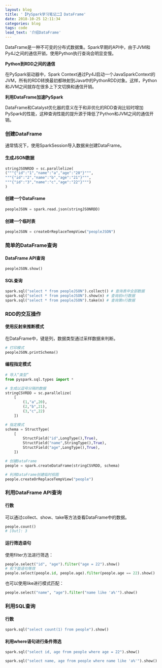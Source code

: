 ```yaml
---
layout: blog
title: '【PySpark学习笔记二】DataFrame'
date: 2018-10-25 12:11:34
categories: blog
tags: code
lead_text: '介绍DataFrame'
---
```


DataFrame是一种不可变的分布式数据集。Spark早期的API中，由于JVM和Py4J之间的通信开销，使用Python执行查询会明显变慢。

**Python到RDD之间的通信**

在PySpark驱动器中，Spark Context通过Py4J启动一个JavaSparkContext的JVM，所有的RDD转换最初都映射到Java中的PythonRDD对象。这样，Python和JVM之间就存在很多上下文切换和通信开销。

**利用DataFrame加速PySpark**

DataFrame和Catalyst优化器的意义在于和非优化的RDD查询比较时增加PySpark的性能，这种查询性能的提升源于降低了Python和JVM之间的通信开销。

### 创建DataFrame

通常情况下，使用SparkSession导入数据来创建DataFrame。

#### 生成JSON数据

``` python
stringJSONRDD = sc.parallelize(
("""{"id":"1","name":"a","age":"20"}""",
"""{"id":"2","name":"b","age":"21"}""",
"""{"id":"3","name":"c","age":"22"}""")
)
```

#### 创建一个DataFrame

``` python
peopleJSON = spark.read.json(stringJSONRDD)
```

#### 创建一个临时表

``` python
peopleJSON = createOrReplaceTempView("peopleJSON")
```

### 简单的DataFrame查询

#### DataFrame API查询

``` python
peopleJSON.show()
```

#### SQL查询

``` python
spark.sql("select * from peopleJSON").collect() # 查询表中全部数据
spark.sql("select * from peopleJSON").show(n) # 查询前n行数据
spark.sql("select * from peopleJSON").take(n) # 查询第n行数据
```

### RDD的交互操作

#### 使用反射来推断模式

在DataFrame中，键是列，数据类型通过采样数据来判断。

``` python
# 打印模式
peopleJSON.printSchema()
```

#### 编程指定模式

``` python
# 导入“类型”
from pyspark.sql.types import *

# 生成以逗号分隔的数据
stringCSVRDD = sc.parallelize(
    [
        (1,"a",20),
        (2,"b",21),
        (3,"c",22)
    ])

# 指定模式
schema = StructType(
    [
        StructField("id",LongType(),True),
        StructField("name",StringType(),True),
        StructField("age",LongType(),True),
    ])

# 创建DataFrame
people = spark.createDataFrame(stringCSVRDD, schema)

# 利用DataFrame创建临时视图
people.createOrReplaceTempView("people")
```

### 利用DataFrame API查询

#### 行数

可以通过collect、show、take等方法查看DataFrame中的数据。

``` python
people.count()
# [Out]: 3
```

#### 运行筛选语句

使用filter方法进行筛选：

``` python
people.select("id", "age").filter("age = 22").show()
# 和下面语句等效
people.select(people.id, people.age).filter(people.age == 22).show()
```

也可以使用like进行模式匹配：

``` python
people.select("name", "age").filter("name like 'a%'").show()
```

### 利用SQL查询

#### 行数

``` python
spark.sql("select count(1) from people").show()
```

#### 利用where语句进行条件筛选

``` python
spark.sql("select id, age from people where age = 22").show()

spark.sql("select name, age from people where name like 'a%'").show()
```













